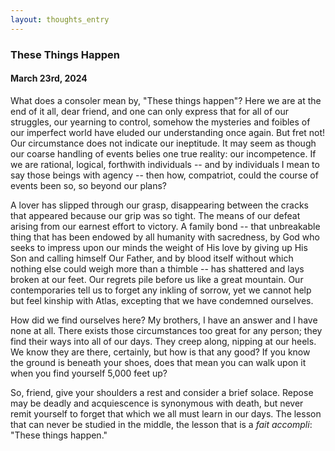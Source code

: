 ```yaml
---
layout: thoughts_entry
---
```


### These Things Happen

#### March 23rd, 2024

What does a consoler mean by, "These things happen"? Here we are at the end of it all,
dear friend, and one can only express that for all of our struggles, our yearning to
control, somehow the mysteries and foibles of our imperfect world have eluded our
understanding once again. But fret not! Our circumstance does not indicate our ineptitude.
It may seem as though our coarse handling of events belies one true reality: our
incompetence. If we are rational, logical, forthwith individuals -- and by individuals
I mean to say those beings with agency -- then how, compatriot, could the course of
events been so, so beyond our plans?

A lover has slipped through our grasp, disappearing between the cracks that appeared
because our grip was so tight. The means of our defeat arising from our earnest effort
to victory. A family bond -- that unbreakable thing that has been endowed by all humanity
with sacredness, by God who seeks to impress upon our minds the weight of
His love by giving up His Son and calling himself Our Father, and by blood itself without
which nothing else could weigh more than a thimble -- has shattered and lays broken at our
feet. Our regrets pile before us like a great mountain. Our contemporaries tell us to
forget any inkling of sorrow, yet we cannot help but feel kinship with Atlas, excepting that
we have condemned ourselves.

How did we find ourselves here? My brothers, I have an answer and I have none at all. There
exists those circumstances too great for any person; they find their ways into all of our
days. They creep along, nipping at our heels. We know they are there, certainly, but how is
that any good? If you know the ground is beneath your shoes, does that mean you can walk upon
it when you find yourself 5,000 feet up?

So, friend, give your shoulders a rest and consider a brief solace. Repose may be deadly and
acquiescence is synonymous with death, but never remit yourself to forget that which we all must learn
in our days. The lesson that can never be studied in the middle, the lesson that is a *fait accompli*:
"These things happen."
